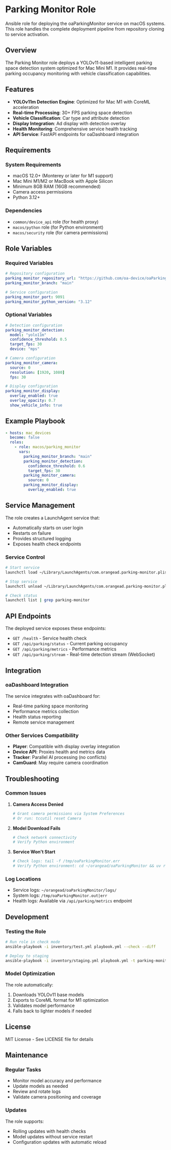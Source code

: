 # Parking Monitor Role

Ansible role for deploying the oaParkingMonitor service on macOS systems. This role handles the complete deployment pipeline from repository cloning to service activation.

## Overview

The Parking Monitor role deploys a YOLOv11-based intelligent parking space detection system optimized for Mac Mini M1. It provides real-time parking occupancy monitoring with vehicle classification capabilities.

## Features

- **YOLOv11m Detection Engine**: Optimized for Mac M1 with CoreML acceleration
- **Real-time Processing**: 30+ FPS parking space detection
- **Vehicle Classification**: Car type and attribute detection  
- **Display Integration**: Ad display with detection overlay
- **Health Monitoring**: Comprehensive service health tracking
- **API Service**: FastAPI endpoints for oaDashboard integration

## Requirements

### System Requirements
- macOS 12.0+ (Monterey or later for M1 support)
- Mac Mini M1/M2 or MacBook with Apple Silicon
- Minimum 8GB RAM (16GB recommended)
- Camera access permissions
- Python 3.12+

### Dependencies
- `common/device_api` role (for health proxy)
- `macos/python` role (for Python environment)
- `macos/security` role (for camera permissions)

## Role Variables

### Required Variables
```yaml
# Repository configuration
parking_monitor_repository_url: "https://github.com/oa-device/oaParkingMonitor.git"
parking_monitor_branch: "main"

# Service configuration
parking_monitor_port: 9091
parking_monitor_python_version: "3.12"
```

### Optional Variables
```yaml
# Detection configuration
parking_monitor_detection:
  model: "yolo11m"
  confidence_threshold: 0.5
  target_fps: 30
  device: "mps"

# Camera configuration  
parking_monitor_camera:
  source: 0
  resolution: [1920, 1080]
  fps: 30

# Display configuration
parking_monitor_display:
  overlay_enabled: true
  overlay_opacity: 0.7
  show_vehicle_info: true
```

## Example Playbook

```yaml
- hosts: mac_devices
  become: false
  roles:
    - role: macos/parking_monitor
      vars:
        parking_monitor_branch: "main"
        parking_monitor_detection:
          confidence_threshold: 0.6
          target_fps: 30
        parking_monitor_camera:
          source: 0
        parking_monitor_display:
          overlay_enabled: true
```

## Service Management

The role creates a LaunchAgent service that:
- Automatically starts on user login
- Restarts on failure
- Provides structured logging
- Exposes health check endpoints

### Service Control
```bash
# Start service
launchctl load ~/Library/LaunchAgents/com.orangead.parking-monitor.plist

# Stop service  
launchctl unload ~/Library/LaunchAgents/com.orangead.parking-monitor.plist

# Check status
launchctl list | grep parking-monitor
```

## API Endpoints

The deployed service exposes these endpoints:

- `GET /health` - Service health check
- `GET /api/parking/status` - Current parking occupancy
- `GET /api/parking/metrics` - Performance metrics
- `GET /api/parking/stream` - Real-time detection stream (WebSocket)

## Integration

### oaDashboard Integration
The service integrates with oaDashboard for:
- Real-time parking space monitoring
- Performance metrics collection
- Health status reporting
- Remote service management

### Other Services Compatibility
- **Player**: Compatible with display overlay integration
- **Device API**: Proxies health and metrics data
- **Tracker**: Parallel AI processing (no conflicts)
- **CamGuard**: May require camera coordination

## Troubleshooting

### Common Issues

1. **Camera Access Denied**
   ```bash
   # Grant camera permissions via System Preferences
   # Or run: tccutil reset Camera
   ```

2. **Model Download Fails**
   ```bash
   # Check network connectivity
   # Verify Python environment
   ```

3. **Service Won't Start**
   ```bash
   # Check logs: tail -f /tmp/oaParkingMonitor.err
   # Verify Python environment: cd ~/orangead/oaParkingMonitor && uv run python --version
   ```

### Log Locations
- Service logs: `~/orangead/oaParkingMonitor/logs/`
- System logs: `/tmp/oaParkingMonitor.out|err`
- Health logs: Available via `/api/parking/metrics` endpoint

## Development

### Testing the Role
```bash
# Run role in check mode
ansible-playbook -i inventory/test.yml playbook.yml --check --diff

# Deploy to staging
ansible-playbook -i inventory/staging.yml playbook.yml -t parking-monitor
```

### Model Optimization
The role automatically:
1. Downloads YOLOv11 base models
2. Exports to CoreML format for M1 optimization
3. Validates model performance
4. Falls back to lighter models if needed

## License

MIT License - See LICENSE file for details

## Maintenance

### Regular Tasks
- Monitor model accuracy and performance
- Update models as needed
- Review and rotate logs
- Validate camera positioning and coverage

### Updates
The role supports:
- Rolling updates with health checks
- Model updates without service restart
- Configuration updates with automatic reload